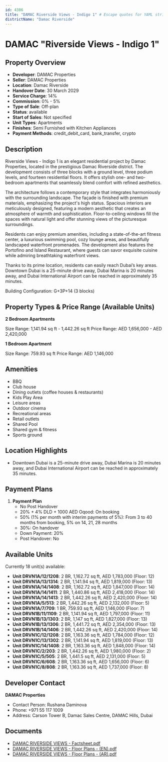 ```yaml
---
id: 4386
title: "DAMAC Riverside Views - Indigo 1" # Escape quotes for YAML string
districtName: "Damac Riverside"
---
```


# DAMAC "Riverside Views - Indigo 1"

## Property Overview
- **Developer**: DAMAC Properties
- **Seller**: DAMAC Properties
- **Location**: Damac Riverside
- **Handover Date**: 30 March 2029
- **Service Charge**: 14%
- **Commission**: 0% - 5%
- **Type of Sale**: Off-plan
- **Status**: available
- **Start of Sales**: Not specified
- **Unit Types**: Apartments
- **Finishes**: Semi Furnished with Kitchen Appliances
- **Payment Methods**: credit_debit_card, bank_transfer, crypto

## Description
Riverside Views - Indigo 1 is an elegant residential project by Damac Properties, located in the prestigious Damac Riverside district. The development consists of three blocks with a ground level, three podium levels, and fourteen residential floors. It offers stylish one- and two-bedroom apartments that seamlessly blend comfort with refined aesthetics.

The architecture follows a contemporary style that integrates harmoniously with the surrounding landscape. The façade is finished with premium materials, emphasizing the project's high status. Spacious interiors are meticulously designed, featuring a modern aesthetic that creates an atmosphere of warmth and sophistication. Floor-to-ceiling windows fill the spaces with natural light and offer stunning views of the picturesque surroundings.

Residents can enjoy premium amenities, including a state-of-the-art fitness center, a luxurious swimming pool, cozy lounge areas, and beautifully landscaped waterfront promenades. The development also features the Portofino and Island Restaurant, where guests can savor exquisite cuisine while admiring breathtaking waterfront views.

Thanks to its prime location, residents can easily reach Dubai’s key areas. Downtown Dubai is a 25-minute drive away, Dubai Marina is 20 minutes away, and Dubai International Airport can be reached in approximately 35 minutes.

Building Configuration: G+3P+14 (3 blocks)

## Property Types & Price Range (Available Units)
**2 Bedroom Apartments**

Size Range: 1,141.94 sq ft - 1,442.26 sq ft
Price Range: AED 1,656,000 - AED 2,420,000

**1 Bedroom Apartment**

Size Range: 759.93 sq ft
Price Range: AED 1,146,000

## Amenities
- BBQ
- Club house
- Dining outlets  (coffee houses & restaurants)
- Kids Play Area
- Leisure areas
- Outdoor cinema
- Recreational areas
- Retail outlets
- Shared Pool
- Shared gym & fitness
- Sports ground

## Location Highlights
- Downtown Dubai is a 25-minute drive away, Dubai Marina is 20 minutes away, and Dubai International Airport can be reached in approximately 35 minutes.

## Payment Plans
1. **Payment Plan**
   - No Post Handover
   - 20% + 4% DLD + 1000 AED Oqood: On booking
   - 50% (1% per month with interim payments of 5%): From 3 to 40 months from booking, 5% on 14, 21, 28 months
   - 30%: On handover
   - Down Payment: 20%
   - Post Handover: No

## Available Units
Currently 18 unit(s) available:
- **Unit DRVN1A/12/1208**: 2 BR, 1,162.72 sq ft, AED 1,783,000 (Floor: 12)
- **Unit DRVN1A/13/1314**: 2 BR, 1,141.94 sq ft, AED 1,819,000 (Floor: 13)
- **Unit DRVN1A/14/1408**: 2 BR, 1,162.72 sq ft, AED 1,847,000 (Floor: 14)
- **Unit DRVN1A/14/1411**: 2 BR, 1,440.86 sq ft, AED 2,418,000 (Floor: 14)
- **Unit DRVN1A/14/1413**: 2 BR, 1,442.26 sq ft, AED 2,420,000 (Floor: 14)
- **Unit DRVN1A/5/513**: 2 BR, 1,442.26 sq ft, AED 2,132,000 (Floor: 5)
- **Unit DRVN1A/7/709**: 1 BR, 759.93 sq ft, AED 1,146,000 (Floor: 7)
- **Unit DRVN1B/11/1109**: 2 BR, 1,141.94 sq ft, AED 1,797,000 (Floor: 11)
- **Unit DRVN1B/13/1303**: 2 BR, 1,147 sq ft, AED 1,827,000 (Floor: 13)
- **Unit DRVN1B/13/1306**: 2 BR, 1,441.72 sq ft, AED 2,354,000 (Floor: 13)
- **Unit DRVN1B/14/1406**: 2 BR, 1,442.26 sq ft, AED 2,420,000 (Floor: 14)
- **Unit DRVN1C/12/1208**: 2 BR, 1,163.36 sq ft, AED 1,784,000 (Floor: 12)
- **Unit DRVN1C/13/1302**: 2 BR, 1,141.94 sq ft, AED 1,819,000 (Floor: 13)
- **Unit DRVN1C/14/1408**: 2 BR, 1,163.36 sq ft, AED 1,848,000 (Floor: 14)
- **Unit DRVN1C/2/203**: 2 BR, 1,442.26 sq ft, AED 1,980,000 (Floor: 2)
- **Unit DRVN1C/5/505**: 2 BR, 1,441.5 sq ft, AED 2,131,000 (Floor: 5)
- **Unit DRVN1C/6/608**: 2 BR, 1,163.36 sq ft, AED 1,656,000 (Floor: 6)
- **Unit DRVN1C/8/808**: 2 BR, 1,163.36 sq ft, AED 1,737,000 (Floor: 8)

## Developer Contact
**DAMAC Properties**
- Contact Person: Rushana Daminova
- Phone: +971 55 117 1009
- Address: Carson Tower B, Damac Sales Centre, DAMAC Hills, Dubai

## Documents
- [DAMAC RIVERSIDE VIEWS - Factsheet.pdf](https://cdn.geniemap.net/2025/01/28/vsHzQ0eHucLItSIzTtU2Uf5A6TGYO9PopUJalXcy.pdf)
- [DAMAC RIVERSIDE VIEWS - Floor Plans - (EN).pdf](https://cdn.geniemap.net/2025/01/28/5oeGDoz5mvWfHeNXotPPA91xTrUrPQQYJbSPYyxc.pdf)
- [DAMAC RIVERSIDE VIEWS - Floor Plans - (AR).pdf](https://cdn.geniemap.net/2025/02/10/dSNlraBjlo4KuuOMzLMz78ZkWBZYyoEkLsOtLBCg.pdf)
